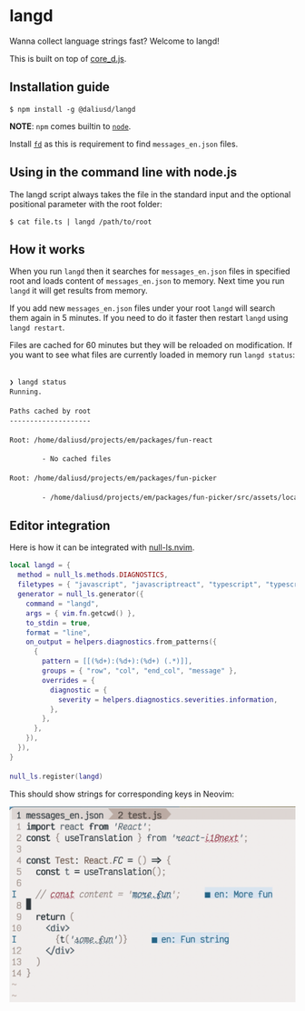 # langd

Wanna collect language strings fast? Welcome to langd!

This is built on top of [core_d.js](https://github.com/mantoni/core_d.js).

## Installation guide

```
$ npm install -g @daliusd/langd
```

**NOTE**: `npm` comes builtin to [`node`](https://nodejs.org).

Install [`fd`](https://github.com/sharkdp/fd) as this is
requirement to find `messages_en.json` files.

## Using in the command line with node.js

The langd script always takes the file in the standard input and
the optional positional parameter with the root folder:

```
$ cat file.ts | langd /path/to/root
```

## How it works

When you run `langd` then it searches for `messages_en.json` files
in specified root and loads content of `messages_en.json` to
memory. Next time you run `langd` it will get results from memory.

If you add new `messages_en.json` files under your root `langd`
will search them again in 5 minutes. If you need to do it faster
then restart `langd` using `langd restart`.

Files are cached for 60 minutes but they will be reloaded on
modification. If you want to see what files are currently loaded
in memory run `langd status`:

```bash

❯ langd status
Running.

Paths cached by root
--------------------

Root: /home/daliusd/projects/em/packages/fun-react

        - No cached files

Root: /home/daliusd/projects/em/packages/fun-picker

        - /home/daliusd/projects/em/packages/fun-picker/src/assets/locales/messages_en.json
```

## Editor integration

Here is how it can be integrated with
[null-ls.nvim](https://github.com/jose-elias-alvarez/null-ls.nvim).

```lua
local langd = {
  method = null_ls.methods.DIAGNOSTICS,
  filetypes = { "javascript", "javascriptreact", "typescript", "typescriptreact" },
  generator = null_ls.generator({
    command = "langd",
    args = { vim.fn.getcwd() },
    to_stdin = true,
    format = "line",
    on_output = helpers.diagnostics.from_patterns({
      {
        pattern = [[(%d+):(%d+):(%d+) (.*)]],
        groups = { "row", "col", "end_col", "message" },
        overrides = {
          diagnostic = {
            severity = helpers.diagnostics.severities.information,
          },
        },
      },
    }),
  }),
}

null_ls.register(langd)
```

This should show strings for corresponding keys in Neovim:

![screenshot](screenshot.png)
